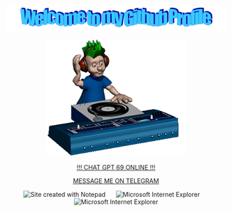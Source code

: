 ![Header](https://github.com/m4deme1ns4ne/m4deme1ns4ne/blob/main/assets/welcome.png)



<p align="center">
  <img width="320" height="267" src="https://github.com/m4deme1ns4ne/m4deme1ns4ne/blob/main/assets/music.gif">
</p>


<p align="center">
  <a href="https://www.youtube.com/watch?v=dQw4w9WgXcQ">!!! CHAT GPT 69 ONLINE !!!
</p>

<p align="center">
  <a href="https://t.me/m4demeinsane">MESSAGE ME ON TELEGRAM</a>
</p>





<!-- Footer -->

<div align="center">


<img src="https://raw.githubusercontent.com/BrunnerLivio/brunnerlivio/master/images/notepad.gif" alt="Site created with Notepad" height="30" />
<!-- "margin-right: whatever;" -->
<span>&nbsp;&nbsp;&nbsp;&nbsp;</span>  
<img src="https://raw.githubusercontent.com/BrunnerLivio/brunnerlivio/master/images/ie_logo.gif" alt="Microsoft Internet Explorer" />
<span>&nbsp;&nbsp;&nbsp;&nbsp;</span>  
<img src="https://raw.githubusercontent.com/BrunnerLivio/brunnerlivio/master/images/noframes.gif" alt="Microsoft Internet Explorer" />

</div>
